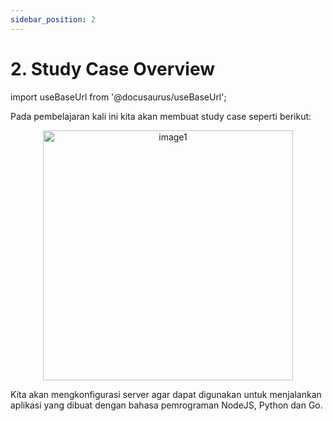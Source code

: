 ```yaml
---
sidebar_position: 2
---
```


# 2. Study Case Overview
import useBaseUrl from '@docusaurus/useBaseUrl';

Pada pembelajaran kali ini kita akan membuat study case seperti berikut:

  <center>
  <img alt="image1" src={useBaseUrl('img/docs/app8.png')} height="400px"/>
  </center>

Kita akan mengkonfigurasi server agar dapat digunakan untuk menjalankan aplikasi yang dibuat dengan bahasa pemrograman NodeJS, Python dan Go.